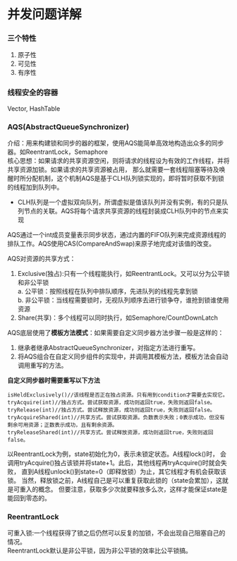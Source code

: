# 并发问题详解
### 三个特性
1. 原子性
2. 可见性
3. 有序性

### 线程安全的容器
Vector, HashTable



### AQS(AbstractQueueSynchronizer)
介绍：用来构建锁和同步的器的框架，使用AQS能简单高效地构造出众多的同步器。如ReentrantLock，Semaphore  
核心思想：如果请求的共享资源空闲，则将请求的线程设为有效的工作线程，并将共享资源加锁。如果请求的共享资源被占用，
那么就需要一套线程阻塞等待及唤醒时所分配机制，这个机制AQS是基于CLH队列锁实现的，即将暂时获取不到锁的线程加到队列中。
- CLH队列是一个虚拟双向队列，所谓虚拟是值该队列并没有实例，有的只是队列节点的关联。AQS将每个请求共享资源的线程封装成CLH队列中的节点来实现

AQS通过一个int成员变量表示同步状态，通过内置的FIFO队列来完成资源线程的排队工作。AQS使用CAS(CompareAndSwap)来原子地完成对该值的改变。

AQS对资源的共享方式：
1. Exclusive(独占):只有一个线程能执行，如ReentrantLock。又可以分为公平锁和非公平锁  
a. 公平锁：按照线程在队列中排队顺序，先进队列的线程先拿到锁  
b. 非公平锁：当线程需要锁时，无视队列顺序去进行锁争夺，谁抢到锁谁使用资源 
2. Share(共享)：多个线程可以同时执行，如Semaphore/CountDownLatch

AQS底层使用了**模板方法模式**：如果需要自定义同步器方法步骤一般是这样的：
1. 继承者继承AbstractQueueSynchronizer，对指定方法进行重写。
2. 将AQS组合在自定义同步组件的实现中，并调用其模板方法，模板方法会自动调用重写的方法。

**自定义同步器时需要重写以下方法**
```
isHeldExclusively()//该线程是否正在独占资源。只有用到condition才需要去实现它。
tryAcquire(int)//独占方式。尝试获取资源，成功则返回true，失败则返回false。
tryRelease(int)//独占方式。尝试释放资源，成功则返回true，失败则返回false。
tryAcquireShared(int)//共享方式。尝试获取资源。负数表示失败；0表示成功，但没有剩余可用资源；正数表示成功，且有剩余资源。
tryReleaseShared(int)//共享方式。尝试释放资源，成功则返回true，失败则返回false。
```
以ReentrantLock为例，state初始化为0，表示未锁定状态。A线程lock()时，
会调用tryAcquire()独占该锁并将state+1。此后，其他线程再tryAcquire()时就会失败，
直到A线程unlock()到state=0（即释放锁）为止，其它线程才有机会获取该锁。
当然，释放锁之前，A线程自己是可以重复获取此锁的（state会累加），这就是可重入的概念。
但要注意，获取多少次就要释放多么次，这样才能保证state是能回到零态的。


### ReentrantLock
可重入锁:一个线程获得了锁之后仍然可以反复的加锁，不会出现自己阻塞自己的情况。  
ReentrantLock默认是非公平锁，因为非公平锁的效率比公平锁搞。
